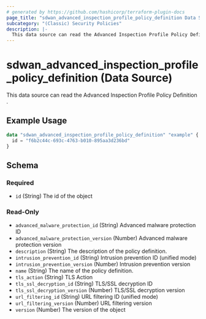 ```yaml
---
# generated by https://github.com/hashicorp/terraform-plugin-docs
page_title: "sdwan_advanced_inspection_profile_policy_definition Data Source - terraform-provider-sdwan"
subcategory: "(Classic) Security Policies"
description: |-
  This data source can read the Advanced Inspection Profile Policy Definition .
---
```


# sdwan_advanced_inspection_profile_policy_definition (Data Source)

This data source can read the Advanced Inspection Profile Policy Definition .

## Example Usage

```terraform
data "sdwan_advanced_inspection_profile_policy_definition" "example" {
  id = "f6b2c44c-693c-4763-b010-895aa3d236bd"
}
```

<!-- schema generated by tfplugindocs -->
## Schema

### Required

- `id` (String) The id of the object

### Read-Only

- `advanced_malware_protection_id` (String) Advanced malware protection ID
- `advanced_malware_protection_version` (Number) Advanced malware protection version
- `description` (String) The description of the policy definition.
- `intrusion_prevention_id` (String) Intrusion prevention ID (unified mode)
- `intrusion_prevention_version` (Number) Intrusion prevention version
- `name` (String) The name of the policy definition.
- `tls_action` (String) TLS Action
- `tls_ssl_decryption_id` (String) TLS/SSL decryption ID
- `tls_ssl_decryption_version` (Number) TLS/SSL decryption version
- `url_filtering_id` (String) URL filtering ID (unified mode)
- `url_filtering_version` (Number) URL filtering version
- `version` (Number) The version of the object
